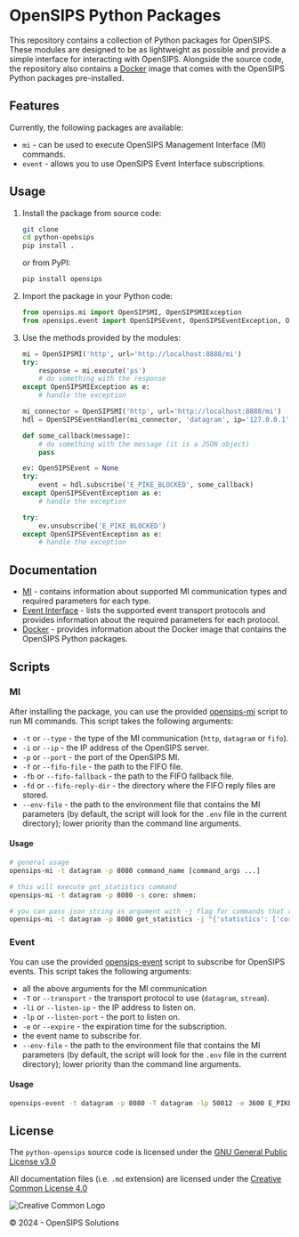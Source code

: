 # OpenSIPS Python Packages

This repository contains a collection of Python packages for OpenSIPS. These modules are designed to be as lightweight as possible and provide a simple interface for interacting with OpenSIPS. Alongside the source code, the repository also contains a [Docker](docker/Dockerfile) image that comes with the OpenSIPS Python packages pre-installed.

## Features

Currently, the following packages are available:
- `mi` - can be used to execute OpenSIPS Management Interface (MI) commands.
- `event` - allows you to use OpenSIPS Event Interface subscriptions.

## Usage

1. Install the package from source code:
    
    ```bash
    git clone
    cd python-opebsips
    pip install .
    ```

    or from PyPI:

    ```bash
    pip install opensips
    ```

2. Import the package in your Python code:

    ```python
    from opensips.mi import OpenSIPSMI, OpenSIPSMIException
    from opensips.event import OpenSIPSEvent, OpenSIPSEventException, OpenSIPSEventHandler
    ```

3. Use the methods provided by the modules:

    ```python
    mi = OpenSIPSMI('http', url='http://localhost:8888/mi')
    try:
        response = mi.execute('ps')
        # do something with the response
    except OpenSIPSMIException as e:
        # handle the exception
    ```

    ```python
    mi_connector = OpenSIPSMI('http', url='http://localhost:8888/mi')
    hdl = OpenSIPSEventHandler(mi_connector, 'datagram', ip='127.0.0.1', port=50012)

    def some_callback(message):
        # do something with the message (it is a JSON object)
        pass
    
    ev: OpenSIPSEvent = None
    try:
        event = hdl.subscribe('E_PIKE_BLOCKED', some_callback)
    except OpenSIPSEventException as e:
        # handle the exception

    try:
        ev.unsubscribe('E_PIKE_BLOCKED')
    except OpenSIPSEventException as e:
        # handle the exception
    ```

## Documentation

* [MI](docs/mi.md) - contains information about supported MI communication types and required parameters for each type.
* [Event Interface](docs/event.md) - lists the supported event transport protocols and provides information about the required parameters for each protocol.
* [Docker](docker/docker.md) - provides information about the Docker image that contains the OpenSIPS Python packages.

## Scripts
### MI
After installing the package, you can use the provided [opensips-mi](opensips/mi/__main__.py) script to run MI commands. This script takes the following arguments:
- `-t` or `--type` - the type of the MI communication (`http`, `datagram` or `fifo`).
- `-i` or `--ip` - the IP address of the OpenSIPS server.
- `-p` or `--port` - the port of the OpenSIPS MI.
- `-f` or `--fifo-file` - the path to the FIFO file.
- `-fb` or `--fifo-fallback` - the path to the FIFO fallback file.
- `-fd` or `--fifo-reply-dir` - the directory where the FIFO reply files are stored.
- `--env-file` - the path to the environment file that contains the MI parameters (by default, the script will look for the `.env` file in the current directory); lower priority than the command line arguments.

#### Usage
```bash
# general usage
opensips-mi -t datagram -p 8080 command_name [command_args ...]

# this will execute get_statistics command
opensips-mi -t datagram -p 8080 -s core: shmem:

# you can pass json string as argument with -j flag for commands that require arrays as arguments
opensips-mi -t datagram -p 8080 get_statistics -j "{'statistics': ['core:', 'shmem:']}"
```

### Event
You can use the provided [opensips-event](opensips/event/__main__.py) script to subscribe for OpenSIPS events. This script takes the following arguments:
- all the above arguments for the MI communication
- `-T` or `--transport` - the transport protocol to use (`datagram`, `stream`).
- `-li` or `--listen-ip` - the IP address to listen on.
- `-lp` or `--listen-port` - the port to listen on.
- `-e` or `--expire` - the expiration time for the subscription.
- the event name to subscribe for.
- `--env-file` - the path to the environment file that contains the MI parameters (by default, the script will look for the `.env` file in the current directory); lower priority than the command line arguments.

#### Usage
```bash
opensips-event -t datagram -p 8080 -T datagram -lp 50012 -e 3600 E_PIKE_BLOCKED
```

## License

<!-- License source -->
[License-GPLv3]: https://www.gnu.org/licenses/gpl-3.0.en.html "GNU GPLv3"
[Logo-CC_BY]: https://i.creativecommons.org/l/by/4.0/88x31.png "Creative Common Logo"
[License-CC_BY]: https://creativecommons.org/licenses/by/4.0/legalcode "Creative Common License"

The `python-opensips` source code is licensed under the [GNU General Public License v3.0][License-GPLv3]

All documentation files (i.e. `.md` extension) are licensed under the [Creative Common License 4.0][License-CC_BY]

![Creative Common Logo][Logo-CC_BY]

© 2024 - OpenSIPS Solutions
